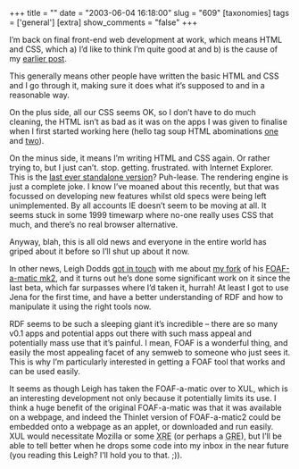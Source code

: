 +++
title = ""
date = "2003-06-04 16:18:00"
slug = "609"
[taxonomies]
tags = ['general']
[extra]
show_comments = "false"
+++

I’m back on final front-end web development at work, which means HTML and CSS, which a) I’d like to think I’m quite good at and b) is the cause of my [earlier post](http://pipthepixie.tripod.com/blog/archive/2003_06_01_blog.html#95279071).

This generally means other people have written the basic HTML and CSS and I go through it, making sure it does what it’s supposed to and in a reasonable way.

On the plus side, all our CSS seems OK, so I don’t have to do much cleaning, the HTML isn’t as bad as it was on the apps I was given to finalise when I first started working here (hello tag soup HTML abominations [one](http://ibs001.colo.firstnet.net.uk/wildlife) and [two](http://ibs001.colo.firstnet.net.uk/heritage)).

On the minus side, it means I’m writing HTML and CSS again. Or rather trying to, but I just can’t. stop. getting. frustrated. with Internet Explorer. This is the [last ever standalone version](http://www.microsoft.com/technet/treeview/default.asp?url=/technet/itcommunity/chats/trans/ie/ie0507.asp)? Puh-lease. The rendering engine is just a complete joke. I know I’ve moaned about this recently, but that was focussed on developing new features whilst old specs were being left unimplemented. By all accounts IE doesn’t seem to be moving at all. It seems stuck in some 1999 timewarp where no-one really uses CSS that much, and there’s no real browser alternative.

Anyway, blah, this is all old news and everyone in the entire world has griped about it before so I’ll shut up about it now.

In other news, Leigh Dodds [got in touch](http://rdfweb.org/pipermail/rdfweb-dev/2003-June/003028.html) with me about [my fork](http://pipthepixie.tripod.com/code/foaf-a-matic2-pw.html) of his [FOAF-a-matic mk2](http://www.ldodds.com/wordtin/Wiki.jsp?page=FOAFaMaticMark2), and it turns out he’s done some significant work on it since the last beta, which far surpasses where I’d taken it, hurrah! At least I got to use Jena for the first time, and have a better understanding of RDF and how to manipulate it using the right tools now.

RDF seems to be such a sleeping giant it’s incredible – there are so many v0.1 apps and potential apps out there with such mass appeal and potentially mass use that it’s painful. I mean, FOAF is a wonderful thing, and easily the most appealing facet of any semweb to someone who just sees it. This is why I’m particularly interested in getting a FOAF tool that works and can be used easily.

It seems as though Leigh has taken the FOAF-a-matic over to XUL, which is an interesting development not only because it potentially limits its use. I think a huge benefit of the original FOAF-a-matic was that it was available on a webpage, and indeed the Thinlet version of FOAF-a-matic2 could be embedded onto a webpage as an applet, or downloaded and run easily. XUL would necessitate Mozilla or some <acronym title="XUL Runtime Environment">XRE</acronym> (or perhaps a <acronym title="Gecko Runtime Environment">GRE</acronym>), but I’ll be able to tell better when he drops some code into my inbox in the near future (you reading this Leigh? I’ll hold you to that. ;)).
